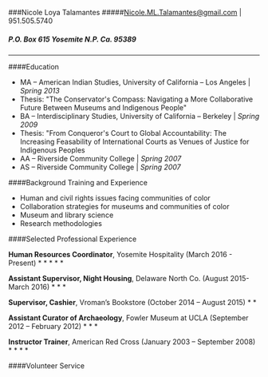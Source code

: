 ###Nicole Loya Talamantes
#####[Nicole.ML.Talamantes@gmail.com](mailto:Nicole.ML.Talamantes@gmail.com) | 951.505.5740
##### P.O. Box 615 Yosemite N.P. Ca. 95389
------------------------

####Education
 * MA – American Indian Studies, University of California – Los Angeles | *Spring 2013*          
  * Thesis: "The Conservator's Compass: Navigating a More Collaborative Future Between Museums and Indigenous People"
 * BA – Interdisciplinary Studies, University of California – Berkeley | *Spring 2009*
  * Thesis: "From Conqueror's Court to Global Accountability: The Increasing Feasability of International Courts as Venues of Justice for Indigenous Peoples
 * AA – Riverside Community College | *Spring 2007*
 * AS – Riverside Community College | *Spring 2007*
 
####Background Training and Experience
 * Human and civil rights issues facing communities of color      
 * Collaboration strategies for museums and communities of color     
 * Museum and library science
 * Research methodologies   

####Selected Professional Experience

**Human Resources Coordinator**, Yosemite Hospitality (March 2016 - Present)
 * 
 * 
 * 
 * 
 * 

**Assistant Supervisor, Night Housing**, Delaware North Co. (August 2015-March 2016)
 * 
 * 
 * 

**Supervisor, Cashier**, Vroman’s Bookstore (October 2014 – August 2015)
 * 
 * 

**Assistant Curator of Archaeology**, Fowler Museum at UCLA (September 2012 – February 2012) 
 * 
 * 
 * 

**Instructor Trainer**, American Red Cross (January 2003 – September 2008)
 * 
 * 
 * 
 * 

####Volunteer Service
